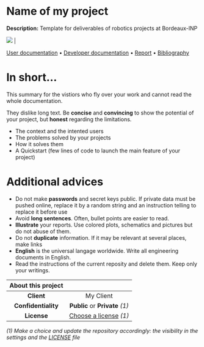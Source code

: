 # Name of my project

**Description:** Template for deliverables of robotics projects at Bordeaux-INP

<img src="https://via.placeholder.com/900x300.png?text=Picture+or+video+illustrating+the+most+your+project"> |

[User documentation](docs/user) • [Developer documentation](docs/developer) • [Report](docs/report) • [Bibliography](docs/bibliography)
  
# In short...

This summary for the vistiors who fly over your work and cannot read the whole documentation. 

They dislike long text. Be **concise** and **convincing** to show the potential of your project, but **honest** regarding the limitations.  

* The context and the intented users
* The problems solved by your projects
* How it solves them
* A Quickstart (few lines of code to launch the main feature of your project) 

# Additional advices

* Do not make **passwords** and secret keys public. If private data must be pushed online, replace it by a random string and an instruction telling to replace it before use
* Avoid **long sentences**. Often, bullet points are easier to read.
* **Illustrate** your reports. Use colored plots, schematics and pictures but do not abuse of them.
* Do not **duplicate** information. If it may be relevant at several places, make links
* **English** is the universal langage worldwide. Write all engineering documents in English.
* Read the instructions of the current reposity and delete them. Keep only your writings.


| About this project                   |        |
|:------------------------------------:|:------------------------:|
| **Client**                |   My Client |
| **Confidentiality**       | **Public** or **Private** *(1)* |
| **License**               |  [Choose a license](https://choosealicense.com/) *(1)*  |


*(1) Make a choice and update the repository accordingly: the visibility in the settings and the [LICENSE](./LICENSE) file*

